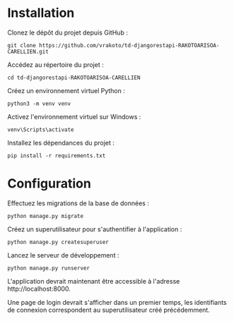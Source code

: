 # Installation

Clonez le dépôt du projet depuis GitHub :

    git clone https://github.com/vrakoto/td-djangorestapi-RAKOTOARISOA-CARELLIEN.git

Accédez au répertoire du projet :

    cd td-djangorestapi-RAKOTOARISOA-CARELLIEN

Créez un environnement virtuel Python :

    python3 -m venv venv

Activez l'environnement virtuel sur Windows :

    venv\Scripts\activate


Installez les dépendances du projet :

    pip install -r requirements.txt

# Configuration

Effectuez les migrations de la base de données :

    python manage.py migrate

Créez un superutilisateur pour s'authentifier à l'application :

    python manage.py createsuperuser

Lancez le serveur de développement :

    python manage.py runserver

L'application devrait maintenant être accessible à l'adresse http://localhost:8000.

Une page de login devrait s'afficher dans un premier temps, les identifiants de connexion correspondent au superutilisateur créé précédemment.
